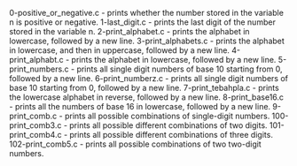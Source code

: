 0-positive_or_negative.c - prints whether the number stored in the variable n is positive or negative.
1-last_digit.c - prints the last digit of the number stored in the variable n.
2-print_alphabet.c - prints the alphabet in lowercase, followed by a new line.
3-print_alphabets.c - prints the alphabet in lowercase, and then in uppercase, followed by a new line.
4-print_alphabt.c - prints the alphabet in lowercase, followed by a new line.
5-print_numbers.c - prints all single digit numbers of base 10 starting from 0, followed by a new line.
6-print_numberz.c - prints all single digit numbers of base 10 starting from 0, followed by a new line.
7-print_tebahpla.c - prints the lowercase alphabet in reverse, followed by a new line.
8-print_base16.c - prints all the numbers of base 16 in lowercase, followed by a new line.
9-print_comb.c - prints all possible combinations of single-digit numbers.
100-print_comb3.c - prints all possible different combinations of two digits.
101-print_comb4.c - prints all possible different combinations of three digits.
102-print_comb5.c - prints all possible combinations of two two-digit numbers.
